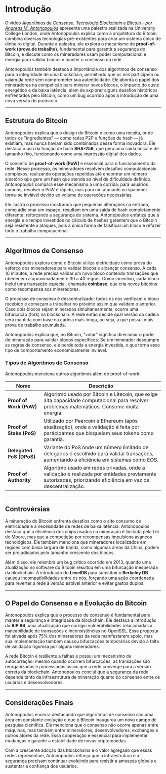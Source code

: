 # Introdução 

O vídeo [*Algorítimos de Consenso, Tecnologia Blockchain e Bitcoin - por Andreas M. Antonopoulos*](https://www.youtube.com/watch?v=fw3WkySh_Ho) apresenta uma palestra realizada na University College London, onde Antonopoulos explica como a arquitetura do Bitcoin combina diversas tecnologias pré-existentes para criar um sistema único de dinheiro digital. Durante a palestra, ele explora o mecanismo de **proof-of-work (prova de trabalho)**, fundamental para garantir a segurança do Bitcoin, e discute como os mineradores usam poder computacional e energia para validar blocos e manter o consenso da rede.  

Antonopoulos também destaca a importância dos algoritmos de consenso para a integridade de uma blockchain, permitindo que os nós participem ou saiam da rede sem comprometer sua autenticidade. Ele aborda o papel dos mineradores na competição para minerar novos blocos, o impacto do custo energético e da baixa latência, além de explorar alguns desafios históricos enfrentados pelo Bitcoin, como um bug ocorrido após a introdução de uma nova versão do protocolo.  

---

## Estrutura do Bitcoin  

Antonopoulos explica que o design do Bitcoin é como uma receita, onde todos os "ingredientes" — como redes P2P e funções de hash — já existiam, mas nunca haviam sido combinados dessa forma inovadora. Ele destaca o uso da função de hash **SHA-256**, que gera uma saída única e de tamanho fixo, funcionando como uma impressão digital dos dados.  

O conceito de **proof-of-work (PoW)** é essencial para o funcionamento da rede. Nesse processo, os mineradores resolvem desafios computacionais complexos, realizando operações repetidas até encontrar um número aleatório que gere um hash que atenda ao nível de dificuldade definido. Antonopoulos compara esse mecanismo a uma corrida: para usuários comuns, resolver o PoW é rápido, mas para um atacante ou spammer torna-se inviável devido ao volume de operações necessárias.  

Ele ilustra o processo mostrando que pequenas alterações na entrada, como adicionar um espaço, resultam em uma saída de hash completamente diferente, reforçando a segurança do sistema. Antonopoulos enfatiza que a energia e o tempo investidos no cálculo de hashes garantem que o Bitcoin seja resistente a ataques, pois a única forma de falsificar um bloco é refazer todo o trabalho computacional.  

---

## Algoritmos de Consenso  

Antonopoulos explora como o Bitcoin utiliza eletricidade como prova do esforço dos mineradores para validar blocos e alcançar consenso. A cada 10 minutos, a rede precisa validar um novo bloco contendo transações que obedecem a aproximadamente 30 a 40 regras. Como incentivo, cada bloco inclui uma transação especial, chamada **coinbase**, que cria novos bitcoins como recompensa aos mineradores.  

O processo de consenso é descentralizado: todos os nós verificam o bloco recebido e começam a trabalhar no próximo assim que validam o anterior. Caso dois blocos sejam minerados simultaneamente, ocorre uma bifurcação (fork) na blockchain. A rede então decide qual versão da cadeia será mantida com base na cadeia mais longa, ou seja, a que possui mais prova de trabalho acumulada.  

Antonopoulos explica que, no Bitcoin, "votar" significa direcionar o poder de mineração para validar blocos específicos. Se um minerador descumpre as regras de consenso, ele perde toda a energia investida, o que torna esse tipo de comportamento economicamente inviável.  

### Tipos de Algoritmos de Consenso 

Antonopoulos menciona outros algoritmos além do proof-of-work:  

| **Nome**               | **Descrição**                                                                                                                                     |
|------------------------|----------------------------------------------------------------------------------------------------------------------------------------------------|
| **Proof of Work (PoW)** | Algoritmo usado por Bitcoin e Litecoin, que exige alta capacidade computacional para resolver problemas matemáticos. Consome muita energia.        |
| **Proof of Stake (PoS)**| Utilizado por Peercoin e Ethereum (após atualização), onde a validação é feita por participantes que bloqueiam seus tokens como garantia.          |
| **Delegated PoS (DPoS)**| Variante do PoS onde um número limitado de delegados é escolhido para validar transações, aumentando a eficiência em sistemas como EOS.            |
| **Proof of Authority**  | Algoritmo usado em redes privadas, onde a validação é realizada por entidades previamente autorizadas, priorizando eficiência em vez de descentralização. |  

---

## Controvérsias  

A mineração do Bitcoin enfrenta desafios como o alto consumo de eletricidade e a necessidade de redes de baixa latência. Antonopoulos destaca que a eficiência dos chips usados na mineração é limitada pela Lei de Moore, mas que a competição por recompensas impulsiona avanços tecnológicos. Ele também menciona que mineradores localizados em regiões com baixa largura de banda, como algumas áreas da China, podem ser prejudicados pelo tamanho crescente dos blocos.  

Além disso, ele relembra um bug crítico ocorrido em 2013, quando uma atualização no software do Bitcoin resultou em uma bifurcação inesperada da blockchain. A introdução do **LevelDB** para substituir o **Berkeley DB** causou incompatibilidades entre os nós, forçando uma ação coordenada para reverter a rede à versão estável anterior e evitar gastos duplos.  

---

## O Papel do Consenso e a Evolução do Bitcoin  

Antonopoulos explica que o processo de consenso é fundamental para manter a segurança e integridade da blockchain. Ele destaca a introdução do **BIP 66**, uma atualização que corrigiu vulnerabilidades relacionadas à maleabilidade de transações e inconsistências no OpenSSL. Essa proposta foi ativada após 75% dos mineradores da rede manifestarem apoio, mas sua implementação também causou bifurcações temporárias devido à falta de validação rigorosa por alguns mineradores.  

A rede Bitcoin é resiliente a falhas e possui um mecanismo de autocorreção: mesmo quando ocorrem bifurcações, as transações são reorganizadas e processadas assim que a rede converge para a versão correta da blockchain. Antonopoulos conclui que a segurança da rede depende tanto da infraestrutura de mineração quanto do consenso entre os usuários e desenvolvedores.  

---

## Considerações Finais  

Antonopoulos encerra destacando que algoritmos de consenso são uma área em constante evolução e que o Bitcoin inaugurou um novo campo de pesquisa científica. Ele menciona que o consenso não ocorre apenas entre máquinas, mas também entre mineradores, desenvolvedores, exchanges e outros atores da rede. Essa cooperação é essencial para implementar mudanças e garantir a estabilidade de novas criptomoedas.  

Com a crescente adoção das blockchains e o valor agregado que essas redes representam, Antonopoulos reforça que a infraestrutura e a segurança precisam continuar evoluindo para resistir a ameaças globais e sustentar a confiança dos usuários.  
